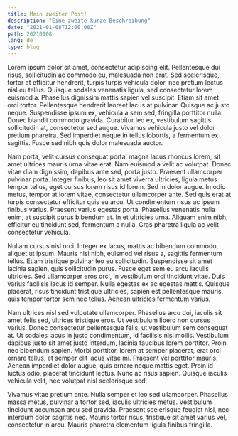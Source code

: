```yaml
---
title: Mein zweiter Post!
description: "Eine zweite kurze Beschreibung"
date: "2021-01-08T12:00:00Z"
path: 20210108
lang: de
type: blog
---
```


Lorem ipsum dolor sit amet, consectetur adipiscing elit. Pellentesque dui risus, sollicitudin ac commodo eu, malesuada 
non erat. Sed scelerisque, tortor at efficitur hendrerit, turpis turpis vehicula dolor, nec pretium lectus nisl eu 
tellus. Quisque sodales venenatis ligula, sed consectetur lorem euismod a. Phasellus dignissim mattis sapien vel 
suscipit. Etiam sit amet orci tortor. Pellentesque hendrerit laoreet lacus at pulvinar. Quisque ac justo neque. 
Suspendisse ipsum ex, vehicula a sem sed, fringilla porttitor nulla. Donec blandit commodo gravida. Curabitur leo ex, 
vestibulum sagittis sollicitudin at, consectetur sed augue. Vivamus vehicula justo vel dolor pretium pharetra. Sed 
imperdiet neque in tellus lobortis, a fermentum ex sagittis. Fusce sed nibh quis dolor malesuada auctor.

Nam porta, velit cursus consequat porta, magna lacus rhoncus lorem, sit amet ultrices mauris urna vitae erat. Nam 
euismod a velit ac volutpat. Donec vitae diam dignissim, dapibus ante sed, porta justo. Praesent ullamcorper pulvinar 
porta. Integer finibus, leo sit amet viverra ultricies, ligula metus tempor tellus, eget cursus lorem risus id lorem. 
Sed in dolor augue. In odio metus, tempor at lorem vitae, consectetur ullamcorper ante. Sed quis erat at turpis 
consectetur efficitur quis eu arcu. Ut condimentum risus ac ipsum finibus varius. Praesent varius egestas porta. 
Phasellus venenatis nulla enim, at suscipit purus bibendum at. In et ultricies urna. Aliquam enim nibh, efficitur eu 
tincidunt sed, fermentum a nulla. Cras pharetra ligula ac velit consectetur vehicula.

Nullam cursus nisl orci. Integer ex lacus, mattis ac bibendum commodo, aliquet ut ipsum. Mauris nisi nibh, euismod vel 
risus a, sagittis fermentum tellus. Etiam tristique pulvinar leo eu sollicitudin. Suspendisse sit amet lacinia sapien, 
quis sollicitudin purus. Fusce eget sem eu arcu iaculis ultricies. Sed ullamcorper eros orci, in vestibulum orci 
tincidunt vitae. Duis varius facilisis lacus id semper. Nulla egestas ex ac egestas mattis. Quisque placerat, risus 
tincidunt tristique ultricies, sapien est pellentesque mauris, quis tempor tortor sem nec tellus. Aenean ultricies 
fermentum varius.

Nam ultrices nisl sed vulputate ullamcorper. Phasellus arcu dui, iaculis sit amet felis sed, ultrices tristique eros. 
Ut vestibulum libero non cursus varius. Donec consectetur pellentesque felis, ut vestibulum sem consequat at. Ut 
sodales lacus in justo condimentum, id facilisis nisl mollis. Vestibulum dapibus justo sit amet justo interdum, 
lacinia faucibus lorem porttitor. Proin nec bibendum sapien. Morbi porttitor, lorem at semper placerat, erat orci 
ornare tellus, et semper elit lacus vitae mi. Praesent vel porttitor mauris. Aenean imperdiet dolor augue, quis ornare 
neque mattis eget. Proin id luctus odio, placerat tincidunt lectus. Nunc ac risus sapien. Quisque iaculis vehicula 
velit, nec volutpat nisl scelerisque sed.

Vivamus vitae pretium ante. Nulla semper et leo sed ullamcorper. Phasellus massa metus, pulvinar a tortor sed, 
iaculis ultricies metus. Vestibulum tincidunt accumsan arcu sed gravida. Praesent scelerisque feugiat nisl, nec 
interdum dolor sagittis nec. Mauris tortor risus, tristique sit amet varius vel, consectetur in arcu. Mauris pharetra 
elementum ligula finibus fringilla.